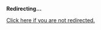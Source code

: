 <!DOCTYPE html>
<html>
<head>
<title>Redirecting...</title>
<link rel="canonical" href="http://mstksg.github.com/inCode/entry/practical-fun-with-monads-introducing-monadplus.md"/>
<meta http-equiv="content-type" content="text/html; charset=utf-8" />
<meta http-equiv="refresh" content="0; url=#{destination_path}" />
</head>
<body>
  <p><strong>Redirecting...</strong></p>
  <p><a href='http://mstksg.github.com/inCode/entry/practical-fun-with-monads-introducing-monadplus.md'>Click here if you are not redirected.</a></p>
  <script>
    document.location.href = "http://mstksg.github.com/inCode/entry/practical-fun-with-monads-introducing-monadplus.md";
  </script>
</body>
</html>
